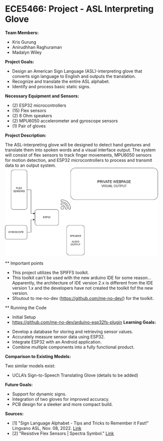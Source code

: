 # ECE5466: Project - ASL Interpreting Glove

**Team Members:**

* Kris Gurung
* Anirudhhan Raghuraman
* Madalyn Wiley

**Project Goals:**

* Design an American Sign Language (ASL)-interpreting glove that converts sign language to English and outputs the translation.
* Recognize and translate the entire ASL alphabet.
* Identify and process basic static signs.


**Necessary Equipment and Sensors:**

* (2) ESP32 microcontrollers
* (15) Flex sensors
* (2) 8 Ohm speakers
* (2) MPU6050 accelerometer and gyroscope sensors
* (1) Pair of gloves

**Project Description:**

The ASL-interpreting glove will be designed to detect hand gestures and translate them into spoken words and a visual interface output. The system will consist of flex sensors to track finger movements, MPU6050 sensors for motion detection, and ESP32 microcontrollers to process and transmit data to an output system.
![Glove Prototype](Sources/flowchart.png)


** Important points
- This project utilizes the SPIFFS toolkit.
- This toolkit can't be used with the new arduino IDE for some reason... Apparently, the architecture of IDE version 2.x is different from the IDE version 1.x and the developers have not created the toolkit fof the new version.
- Sfoutout to me-no-dev (https://github.com/me-no-dev/) for the toolkit.

** Running the Code
- Initial Setup
- https://github.com/me-no-dev/arduino-esp32fs-plugin
**Learning Goals:**

* Develop a database for storing and retrieving sensor values.
* Accurately measure sensor data using ESP32.
* Integrate ESP32 with an Android application.
* Combine multiple components into a fully functional product.

**Comparison to Existing Models:**

Two similar models exist:

* UCLA’s Sign-to-Speech Translating Glove (details to be added)


**Future Goals:**

* Support for dynamic signs.
* Integration of two gloves for improved accuracy.
* PCB design for a sleeker and more compact build.

**Sources:**

* [1] "Sign Language Alphabet - Tips and Tricks to Remember it Fast!" Lingvano ASL, Nov. 08, 2022. [Link](https://lingvano.com/blog/en/sign-language/alphabet/)
* [2] "Resistive Flex Sensors | Spectra Symbol." [Link](https://www.spectrasymbol.com/flex-sensor)

